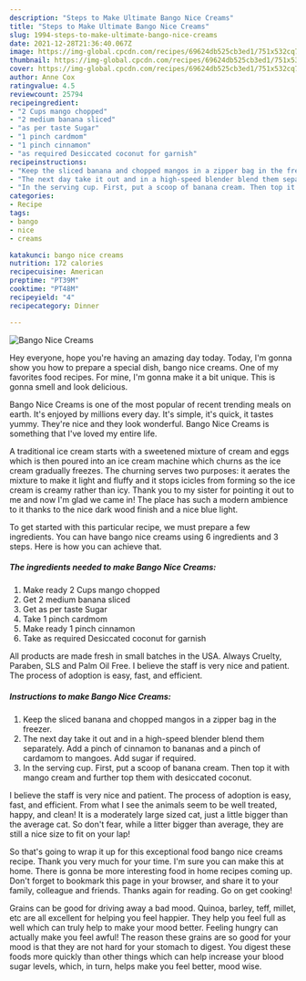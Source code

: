```yaml
---
description: "Steps to Make Ultimate Bango Nice Creams"
title: "Steps to Make Ultimate Bango Nice Creams"
slug: 1994-steps-to-make-ultimate-bango-nice-creams
date: 2021-12-28T21:36:40.067Z
image: https://img-global.cpcdn.com/recipes/69624db525cb3ed1/751x532cq70/bango-nice-creams-recipe-main-photo.jpg
thumbnail: https://img-global.cpcdn.com/recipes/69624db525cb3ed1/751x532cq70/bango-nice-creams-recipe-main-photo.jpg
cover: https://img-global.cpcdn.com/recipes/69624db525cb3ed1/751x532cq70/bango-nice-creams-recipe-main-photo.jpg
author: Anne Cox
ratingvalue: 4.5
reviewcount: 25794
recipeingredient:
- "2 Cups mango chopped"
- "2 medium banana sliced"
- "as per taste Sugar"
- "1 pinch cardmom"
- "1 pinch cinnamon"
- "as required Desiccated coconut for garnish"
recipeinstructions:
- "Keep the sliced banana and chopped mangos in a zipper bag in the freezer."
- "The next day take it out and in a high-speed blender blend them separately. Add a pinch of cinnamon to bananas and a pinch of cardamom to mangoes. Add sugar if required."
- "In the serving cup. First, put a scoop of banana cream. Then top it with mango cream and further top them with desiccated coconut."
categories:
- Recipe
tags:
- bango
- nice
- creams

katakunci: bango nice creams 
nutrition: 172 calories
recipecuisine: American
preptime: "PT39M"
cooktime: "PT48M"
recipeyield: "4"
recipecategory: Dinner

---
```



![Bango Nice Creams](https://img-global.cpcdn.com/recipes/69624db525cb3ed1/751x532cq70/bango-nice-creams-recipe-main-photo.jpg)

Hey everyone, hope you're having an amazing day today. Today, I'm gonna show you how to prepare a special dish, bango nice creams. One of my favorites food recipes. For mine, I'm gonna make it a bit unique. This is gonna smell and look delicious.

Bango Nice Creams is one of the most popular of recent trending meals on earth. It's enjoyed by millions every day. It's simple, it's quick, it tastes yummy. They're nice and they look wonderful. Bango Nice Creams is something that I've loved my entire life.

A traditional ice cream starts with a sweetened mixture of cream and eggs which is then poured into an ice cream machine which churns as the ice cream gradually freezes. The churning serves two purposes: it aerates the mixture to make it light and fluffy and it stops icicles from forming so the ice cream is creamy rather than icy. Thank you to my sister for pointing it out to me and now I&#39;m glad we came in! The place has such a modern ambience to it thanks to the nice dark wood finish and a nice blue light.


To get started with this particular recipe, we must prepare a few ingredients. You can have bango nice creams using 6 ingredients and 3 steps. Here is how you can achieve that.

<!--inarticleads1-->

##### The ingredients needed to make Bango Nice Creams:

1. Make ready 2 Cups mango chopped
1. Get 2 medium banana sliced
1. Get as per taste Sugar
1. Take 1 pinch cardmom
1. Make ready 1 pinch cinnamon
1. Take as required Desiccated coconut for garnish


All products are made fresh in small batches in the USA. Always Cruelty, Paraben, SLS and Palm Oil Free. I believe the staff is very nice and patient. The process of adoption is easy, fast, and efficient. 

<!--inarticleads2-->

##### Instructions to make Bango Nice Creams:

1. Keep the sliced banana and chopped mangos in a zipper bag in the freezer.
1. The next day take it out and in a high-speed blender blend them separately. Add a pinch of cinnamon to bananas and a pinch of cardamom to mangoes. Add sugar if required.
1. In the serving cup. First, put a scoop of banana cream. Then top it with mango cream and further top them with desiccated coconut.


I believe the staff is very nice and patient. The process of adoption is easy, fast, and efficient. From what I see the animals seem to be well treated, happy, and clean! It is a moderately large sized cat, just a little bigger than the average cat. So don&#39;t fear, while a litter bigger than average, they are still a nice size to fit on your lap! 

So that's going to wrap it up for this exceptional food bango nice creams recipe. Thank you very much for your time. I'm sure you can make this at home. There is gonna be more interesting food in home recipes coming up. Don't forget to bookmark this page in your browser, and share it to your family, colleague and friends. Thanks again for reading. Go on get cooking!

Grains can be good for driving away a bad mood. Quinoa, barley, teff, millet, etc are all excellent for helping you feel happier. They help you feel full as well which can truly help to make your mood better. Feeling hungry can actually make you feel awful! The reason these grains are so good for your mood is that they are not hard for your stomach to digest. You digest these foods more quickly than other things which can help increase your blood sugar levels, which, in turn, helps make you feel better, mood wise.
